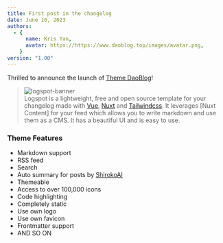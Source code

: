 ```yaml
---
title: First post in the changelog
date: June 16, 2023
authors:
  - {
      name: Kris Yan,
      avatar: https://https://www.daoblog.top/images/avatar.png,
    }
version: "1.00"
---
```


Thrilled to announce the launch of [Theme DaoBlog](https://www.daoblog.rop/)!

> ![logspot-banner](/logspot-banner.png)  
> Logspot is a lightweight, free and open source template for your changelog made with [Vue](https://vuejs.com), [Nuxt](https://nuxtjs.org) and [Tailwindcss](https://tailwindcss.com). It leverages [Nuxt Content] for your feed which allows you to write markdown and use them as a CMS. It has a beautiful UI and is easy to use.

### Theme Features

- Markdown support
- RSS feed
- Search
- Auto summary for posts by [ShirokoAI](https://shiroko.ydlk.cc/)
- Themeable
- Access to over 100,000 icons
- Code highlighting
- Completely static
- Use own logo
- Use own favicon
- Frontmatter support
- AND SO ON

